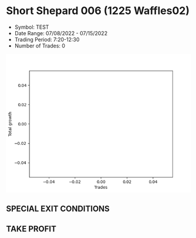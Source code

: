# Short Shepard 006 (1225 Waffles02) 
- Symbol: TEST
- Date Range: 07/08/2022 - 07/15/2022
- Trading Period: 7:20-12:30
- Number of Trades: 0

![Plot](ShortShepard006(1225Waffles02)TEST.png)
## SPECIAL EXIT CONDITIONS 


## TAKE PROFIT




